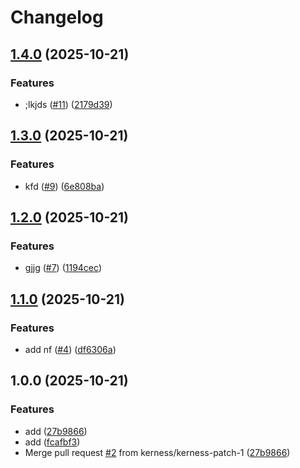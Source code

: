 # Changelog

## [1.4.0](https://github.com/kerness/Cicdtest/compare/v1.3.0...v1.4.0) (2025-10-21)


### Features

* ;lkjds ([#11](https://github.com/kerness/Cicdtest/issues/11)) ([2179d39](https://github.com/kerness/Cicdtest/commit/2179d393cfba8f01de231a8c0820e7ff4bd5f6af))

## [1.3.0](https://github.com/kerness/Cicdtest/compare/v1.2.0...v1.3.0) (2025-10-21)


### Features

* kfd ([#9](https://github.com/kerness/Cicdtest/issues/9)) ([6e808ba](https://github.com/kerness/Cicdtest/commit/6e808ba34e57ec8859ec691b76deb820cb4e3575))

## [1.2.0](https://github.com/kerness/Cicdtest/compare/v1.1.0...v1.2.0) (2025-10-21)


### Features

* gjjg ([#7](https://github.com/kerness/Cicdtest/issues/7)) ([1194cec](https://github.com/kerness/Cicdtest/commit/1194cec8884cfe127e1531eb328071543e95b7cf))

## [1.1.0](https://github.com/kerness/Cicdtest/compare/v1.0.0...v1.1.0) (2025-10-21)


### Features

* add nf ([#4](https://github.com/kerness/Cicdtest/issues/4)) ([df6306a](https://github.com/kerness/Cicdtest/commit/df6306a9827bb3dcb519fe1877e9b64b4920044b))

## 1.0.0 (2025-10-21)


### Features

* add ([27b9866](https://github.com/kerness/Cicdtest/commit/27b98664b4bf3654e4dfa467c409eebfdb1548f7))
* add ([fcafbf3](https://github.com/kerness/Cicdtest/commit/fcafbf32981c11bceb0a95efb69d4d1122c37c46))
* Merge pull request [#2](https://github.com/kerness/Cicdtest/issues/2) from kerness/kerness-patch-1 ([27b9866](https://github.com/kerness/Cicdtest/commit/27b98664b4bf3654e4dfa467c409eebfdb1548f7))
